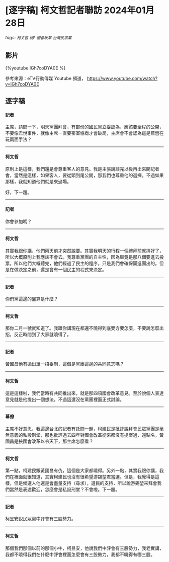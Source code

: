 # [逐字稿] 柯文哲記者聯訪 2024年01月28日

###### tags: `柯文哲` `柯P` `國會改革` `台灣民眾黨`

## 影片

{%youtube lGh7coDYA0E %}

參考來源：eTV行動傳媒 Youtube 頻道， https://www.youtube.com/watch?v=lGh7coDYA0E


## 逐字稿

#### 記者

主席，請問一下，明天黨團拜會，有部份的國民黨立委認為，應該要全程的公開，不要像君悅事件，就像主席一直要密室協商才會破局，主席會不會認為這是藍營在玩兩面手法？

---

#### 柯文哲

原則上是這樣，我們還是會尊重客人的意見。我是主張說談完以後再出來開記者會，當然是這樣，如果客人，要從頭到尾公開，那我們也尊重他的選擇。不過如果那樣，我就知道他們就是來過場。

好，下一題。

---

#### 記者

你會參加嗎？

---

#### 柯文哲

其實我跟你講，他們兩天前才突然說要。其實我明天的行程一個禮拜前就排好了，所以大概原則上我應該不會去。我尊重黨團的自主性，因為畢竟是那八個要進去投票，所以他們大概聽完，他們經過了民主的程序，只是我們會確保團進團出的。但是在做決定之前，還是會有一個民主的程式來決定。

---

#### 記者

你們黨這邊的盤算是什麼？

---

#### 柯文哲

那你二月一號就知道了。我跟你講現在都還不曉得到底雙方要怎麼，不要說怎麼出招，反正時間到了大家就曉得了。

---

#### 記者

黃國昌他有拋出單一招委制，這個是黨團這邊的共同意志嗎？

---

#### 柯文哲

這是這樣啦，我們當時有共同推出來，就是那四項國會改革意見。至於說個人表達意見就是他提出一個想法，不過這還沒在黨團裡面正式討論。

---

#### 幕僚

主席不好意思，我這邊台北的記者有託問一題，柯建民是批評說拜會民眾黨團是毫無意義的私設刑堂，那也批評過去四年對國會改革從來都沒有提案過，還點名，黃國昌是挾國會改革以令天下，那主席怎麼看？

---

#### 柯文哲

第一點，柯建民跟黃國昌有仇，這個是大家都曉得。另外一點，其實我跟你講，我們在裡面就很知道，其實柯建民也沒有很希望游錫堃君當選。但是，我覺得是這樣，但是候選人他還是會盡量支持（尋求），選民的支持，所以說游錫堃來拜會我們當然是表達歡迎，怎麼會是私設刑堂？不會啦。下一題。

---

#### 記者

柯昱安說民眾黨中評會有三股勢力。

---

#### 柯文哲

那個我們那個以前的那個小牛，柯昱安，他說我們中評會有三股勢力，我老實講，我都不曉得我們在什麼中評會裡面怎麼會有三股勢力，我都不曉得有哪三股。

